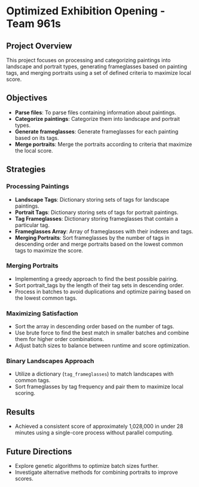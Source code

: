 # Optimized Exhibition Opening - Team 961s

## Project Overview
This project focuses on processing and categorizing paintings into landscape and portrait types, generating frameglasses based on painting tags, and merging portraits using a set of defined criteria to maximize local score. 

## Objectives
- **Parse files**: To parse files containing information about paintings.
- **Categorize paintings**: Categorize them into landscape and portrait types.
- **Generate frameglasses**: Generate frameglasses for each painting based on its tags.
- **Merge portraits**: Merge the portraits according to criteria that maximize the local score.

## Strategies
### Processing Paintings
- **Landscape Tags**: Dictionary storing sets of tags for landscape paintings.
- **Portrait Tags**: Dictionary storing sets of tags for portrait paintings.
- **Tag Frameglasses**: Dictionary storing frameglasses that contain a particular tag.
- **Frameglasses Array**: Array of frameglasses with their indexes and tags.
- **Merging Portraits**: Sort frameglasses by the number of tags in descending order and merge portraits based on the lowest common tags to maximize the score.

### Merging Portraits
- Implementing a greedy approach to find the best possible pairing.
- Sort portrait_tags by the length of their tag sets in descending order.
- Process in batches to avoid duplications and optimize pairing based on the lowest common tags.

### Maximizing Satisfaction
- Sort the array in descending order based on the number of tags.
- Use brute force to find the best match in smaller batches and combine them for higher order combinations.
- Adjust batch sizes to balance between runtime and score optimization.

### Binary Landscapes Approach
- Utilize a dictionary (`tag_frameglasses`) to match landscapes with common tags.
- Sort frameglasses by tag frequency and pair them to maximize local scoring.

## Results
- Achieved a consistent score of approximately 1,028,000 in under 28 minutes using a single-core process without parallel computing.

## Future Directions
- Explore genetic algorithms to optimize batch sizes further.
- Investigate alternative methods for combining portraits to improve scores.
